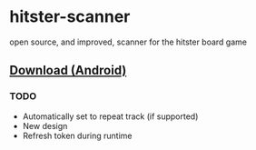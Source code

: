# hitster-scanner
open source, and improved, scanner for the hitster board game

## [Download (Android)](https://nightly.link/kraxarn/hitster-scanner/workflows/android/main/hitster.zip)

### TODO
* Automatically set to repeat track (if supported)
* New design
* Refresh token during runtime